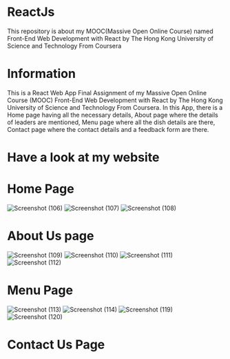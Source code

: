 # ReactJs
This repository is about my MOOC(Massive Open Online Course) named Front-End Web Development with React by The Hong Kong University of Science and Technology From Coursera

# Information
This is a React Web App Final Assignment of my Massive Open Online Course (MOOC) Front-End Web Development with React by The Hong Kong University of Science and Technology From Coursera. In this App, there is a Home page having all the necessary details, About page where the details of leaders are mentioned, Menu page where all the dish details are there, Contact page where the contact details and a feedback form are there. 

# Have a look at my website
# Home Page
![Screenshot (106)](https://user-images.githubusercontent.com/85752905/138926425-aa249f7c-6fd7-4aff-b0dc-755c136ede6a.png)
![Screenshot (107)](https://user-images.githubusercontent.com/85752905/138926780-d8a299a8-360e-4b07-9943-c289ddbf678d.png)
![Screenshot (108)](https://user-images.githubusercontent.com/85752905/138926796-0c98d1d7-51e0-44f7-b232-b36e14b18f91.png)
# About Us page
![Screenshot (109)](https://user-images.githubusercontent.com/85752905/138927288-64d031c1-474c-40fa-a7e5-ba8160a980f1.png)
![Screenshot (110)](https://user-images.githubusercontent.com/85752905/138927301-89de6e93-611b-4daa-b85a-b51915d2113c.png)
![Screenshot (111)](https://user-images.githubusercontent.com/85752905/138927302-091269b0-d0e1-45ec-90ef-383db0f89323.png)
![Screenshot (112)](https://user-images.githubusercontent.com/85752905/138927305-d22e96d9-8257-4d04-9cff-deb5079ea74b.png)
# Menu Page
![Screenshot (113)](https://user-images.githubusercontent.com/85752905/138927771-aee5c161-af03-4003-93c6-e974a55b61f6.png)
![Screenshot (114)](https://user-images.githubusercontent.com/85752905/138927777-b0ab5da4-ac74-4e78-a626-7a3e9b62af96.png)
![Screenshot (119)](https://user-images.githubusercontent.com/85752905/138927781-398bf1e5-3e03-4939-a1c6-f188c6a701d7.png)
![Screenshot (120)](https://user-images.githubusercontent.com/85752905/138927786-4e620794-4663-417a-907e-e2debe89b143.png)
# Contact Us Page


